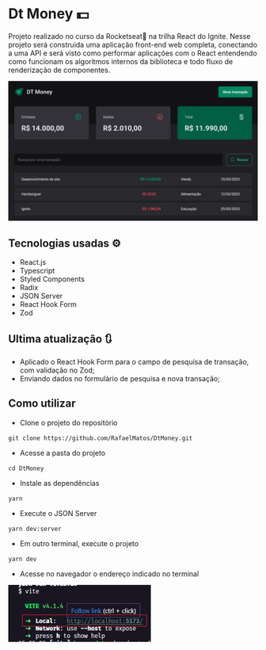 # Dt Money 💵
Projeto realizado no curso da Rocketseat🚀 na trilha React do Ignite. Nesse projeto será construida uma aplicação front-end web completa, conectando a uma API e será visto como performar aplicações com o React entendendo como funcionam os algoritmos internos da biblioteca e todo fluxo de renderização de componentes.

<img src='./tela.png' alt='git da tela da aplicação Dt Money'>

## Tecnologias usadas ⚙
  - React.js
  - Typescript
  - Styled Components
  - Radix
  - JSON Server
  - React Hook Form
  - Zod
  <!-- 
  - Zod
  - Immer
  - Vite -->

## Ultima atualização 🔃
- Aplicado o React Hook Form para o campo de pesquisa de transação, com validação no Zod;
- Enviando dados no formulário de pesquisa e nova transação;

## Como utilizar
- Clone o projeto do repositório
```
git clone https://github.com/RafaelMatos/DtMoney.git
```
- Acesse a pasta do projeto
```
cd DtMoney
```
- Instale as dependências 
```
yarn
```
- Execute o JSON Server
```
yarn dev:server
```
- Em outro terminal, execute o projeto
```
yarn dev
```

- Acesse no navegador o endereço indicado no terminal

<img src='./endereco.png' alt='Imagem do terminal indicando endereço a ser acessado no navegador'>
